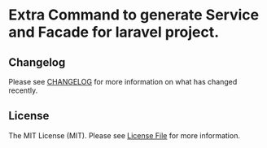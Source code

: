 # Extra Command to generate Service and Facade for laravel project.

## Changelog

Please see [CHANGELOG](CHANGELOG.md) for more information on what has changed recently.

## License

The MIT License (MIT). Please see [License File](LICENSE) for more information.